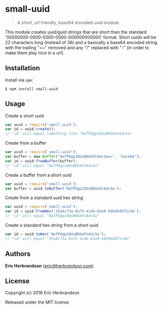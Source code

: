 # small-uuid
> A short, url friendly, base64 encoded uuid module

This module creates uuid/guid strings that are short then the standard '00000000-0000-0000-0000-000000000000' format.
Short uuids will be 22 characters long (instead of 36) and a basically a base64 encoded string with the trailing "==" removed and any "/" replaced with "-" (in order to make them play nice in a url).


## Installation
Install via `npm`:

```
$ npm install small-uuid
```


## Usage

Create a short uuid
``` js
var uuid = require('small-uuid');
var id = uuid.create();
// "id" will equal something like "NaTPOgp1QUuB6Gm5tAdcSw"
```

Create from a buffer
``` js
var uuid = require('small-uuid');
var buffer = new Buffer('NaTPOgp1QUuB6Gm5tAdcSw==', 'base64');
var id = uuid.fromBuffer(buffer);
// "id" will equal "NaTPOgp1QUuB6Gm5tAdcSw"
```

Create a buffer from a short uuid
``` js
var uuid = require('small-uuid');
var buffer = uuid.toBuffer('NaTPOgp1QUuB6Gm5tAdcSw');
```

Create from a standard uuid hex string
``` js
var uuid = require('small-uuid');
var id = uuid.fromHex('35a4cf3a-0a75-414b-81e8-69b9b4075c4b');
// "id" will equal "NaTPOgp1QUuB6Gm5tAdcSw"
```

Create a standard hex string from a short uuid
``` js
var id = uuid.toHex('NaTPOgp1QUuB6Gm5tAdcSw');
// "id" will equal "35a4cf3a-0a75-414b-81e8-69b9b4075c4b"
```

## Authors

**Eric Herbrandson** ([eric@herbrandson.com](eric@herbrandson.com))



## License
Copyright (c) 2016 Eric Herbrandson

Released under the MIT license